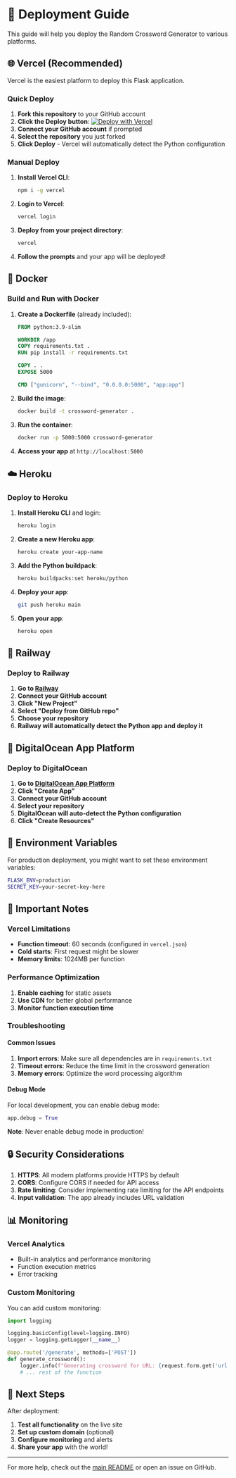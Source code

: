 # 🚀 Deployment Guide

This guide will help you deploy the Random Crossword Generator to various platforms.

## 🌐 Vercel (Recommended)

Vercel is the easiest platform to deploy this Flask application.

### Quick Deploy

1. **Fork this repository** to your GitHub account
2. **Click the Deploy button**:
   [![Deploy with Vercel](https://vercel.com/button)](https://vercel.com/new/clone?repository-url=https://github.com/yourusername/random-crossword-generator)
3. **Connect your GitHub account** if prompted
4. **Select the repository** you just forked
5. **Click Deploy** - Vercel will automatically detect the Python configuration

### Manual Deploy

1. **Install Vercel CLI**:
   ```bash
   npm i -g vercel
   ```

2. **Login to Vercel**:
   ```bash
   vercel login
   ```

3. **Deploy from your project directory**:
   ```bash
   vercel
   ```

4. **Follow the prompts** and your app will be deployed!

## 🐳 Docker

### Build and Run with Docker

1. **Create a Dockerfile** (already included):
   ```dockerfile
   FROM python:3.9-slim
   
   WORKDIR /app
   COPY requirements.txt .
   RUN pip install -r requirements.txt
   
   COPY . .
   EXPOSE 5000
   
   CMD ["gunicorn", "--bind", "0.0.0.0:5000", "app:app"]
   ```

2. **Build the image**:
   ```bash
   docker build -t crossword-generator .
   ```

3. **Run the container**:
   ```bash
   docker run -p 5000:5000 crossword-generator
   ```

4. **Access your app** at `http://localhost:5000`

## ☁️ Heroku

### Deploy to Heroku

1. **Install Heroku CLI** and login:
   ```bash
   heroku login
   ```

2. **Create a new Heroku app**:
   ```bash
   heroku create your-app-name
   ```

3. **Add the Python buildpack**:
   ```bash
   heroku buildpacks:set heroku/python
   ```

4. **Deploy your app**:
   ```bash
   git push heroku main
   ```

5. **Open your app**:
   ```bash
   heroku open
   ```

## 🚂 Railway

### Deploy to Railway

1. **Go to [Railway](https://railway.app)**
2. **Connect your GitHub account**
3. **Click "New Project"**
4. **Select "Deploy from GitHub repo"**
5. **Choose your repository**
6. **Railway will automatically detect the Python app and deploy it**

## 🐙 DigitalOcean App Platform

### Deploy to DigitalOcean

1. **Go to [DigitalOcean App Platform](https://cloud.digitalocean.com/apps)**
2. **Click "Create App"**
3. **Connect your GitHub account**
4. **Select your repository**
5. **DigitalOcean will auto-detect the Python configuration**
6. **Click "Create Resources"**

## 🔧 Environment Variables

For production deployment, you might want to set these environment variables:

```bash
FLASK_ENV=production
SECRET_KEY=your-secret-key-here
```

## 📝 Important Notes

### Vercel Limitations

- **Function timeout**: 60 seconds (configured in `vercel.json`)
- **Cold starts**: First request might be slower
- **Memory limits**: 1024MB per function

### Performance Optimization

1. **Enable caching** for static assets
2. **Use CDN** for better global performance
3. **Monitor function execution time**

### Troubleshooting

#### Common Issues

1. **Import errors**: Make sure all dependencies are in `requirements.txt`
2. **Timeout errors**: Reduce the time limit in the crossword generation
3. **Memory errors**: Optimize the word processing algorithm

#### Debug Mode

For local development, you can enable debug mode:
```python
app.debug = True
```

**Note**: Never enable debug mode in production!

## 🔒 Security Considerations

1. **HTTPS**: All modern platforms provide HTTPS by default
2. **CORS**: Configure CORS if needed for API access
3. **Rate limiting**: Consider implementing rate limiting for the API endpoints
4. **Input validation**: The app already includes URL validation

## 📊 Monitoring

### Vercel Analytics

- Built-in analytics and performance monitoring
- Function execution metrics
- Error tracking

### Custom Monitoring

You can add custom monitoring:
```python
import logging

logging.basicConfig(level=logging.INFO)
logger = logging.getLogger(__name__)

@app.route('/generate', methods=['POST'])
def generate_crossword():
    logger.info(f"Generating crossword for URL: {request.form.get('url')}")
    # ... rest of the function
```

## 🚀 Next Steps

After deployment:

1. **Test all functionality** on the live site
2. **Set up custom domain** (optional)
3. **Configure monitoring** and alerts
4. **Share your app** with the world!

---

For more help, check out the [main README](README.md) or open an issue on GitHub. 